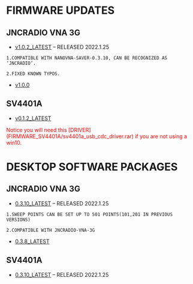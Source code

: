 # FIRMWARE UPDATES

## JNCRADIO VNA 3G

- [v1.0.2_LATEST](FIRMWARE_JNCRADIO-VNA-3G/V1.0.2.zip) – RELEASED 2022.1.25
```
1.COMPATIBLE WITH NANOVNA-SAVER-0.3.10, CAN BE RECOGNIZED AS ‘JNCRADIO’.

2.FIXED KNOWN TYPOS.
```
- [v1.0.0](FIRMWARE_JNCRADIO-VNA-3G/V1.0.0.zip)

## SV4401A

- [v0.1.2_LATEST](FIRMWARE_SV4401A/SV4401A_App_0.1.2.zip)

<p>
<font color="red">
Notice you will need this [DRIVER](FIRMWARE_SV4401A/sv4401a_usb_cdc_driver.rar) if you are not using a win10.
</font></p>

# DESKTOP SOFTWARE PACKAGES

## JNCRADIO VNA 3G
- [0.3.10_LATEST](DesktopSoftware/nanovna-saver-0.3.10.exe) – RELEASED 2022.1.25

```
1.SWEEP POINTS CAN BE SET UP TO 501 POINTS(101,201 IN PREVIOUS VERSIONS)

2.COMPATIBLE WITH JNCRADIO-VNA-3G
```
- [0.3.8_LATEST](DesktopSoftware/nanovna-saver-0.3.8.exe)

## SV4401A

- [0.3.10_LATEST](DesktopSoftware/nanovna-saver-0.3.10.exe) – RELEASED 2022.1.25

